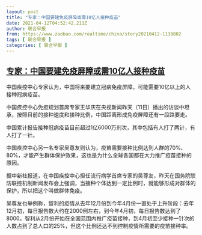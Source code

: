 ```yaml
---
layout: post
title: "专家：中国要建免疫屏障或需10亿人接种疫苗"
date: 2021-04-12T04:52:42.211Z
author: 联合早报
from: https://www.zaobao.com/realtime/china/story20210412-1138802
tags: [ 联合早报 ]
categories: [ 联合早报 ]
---
```

<!--1618253520000-->
[专家：中国要建免疫屏障或需10亿人接种疫苗](https://www.zaobao.com/realtime/china/story20210412-1138802)
------

<div>
<p>中国疾控中心专家认为，中国将来要建立冠病免疫屏障，可能需要10亿以上的人接种冠病疫苗。</p><p>中国疾控中心免疫规划首席专家王华庆在央视新闻昨天（11日）播出的访谈中坦承，按照目前的接种速度和接种比例，中国距离形成免疫屏障还有一段路要走。</p><p>中国累计报告接种冠病疫苗目前超过1亿6000万剂次，其中包括有人打了两针，有人打了一针。</p><section id="imu"><div id="dfp-ad-imu1">        </div></section><p>中国疾控中心另一名专家吴尊友则认为，疫苗需要接种比例达到人群的70%、80%，才能产生群体保护效果，这也是为什么全球各国都在大力推广疫苗接种的原因。</p><p>据中新社报道，在中国疾控中心担任流行病学首席专家的吴尊友，昨天在国务院联防联控机制新闻发布会上强调，当接种个体达到一定比例时，就能够形成对群体的保护，所以把这个叫做群体免疫。</p><p>吴尊友也举例称，智利的疫情从去年12月份到今年4月份一直处于上升阶段：去年12月初，每日报告数大约在2000例左右，到今年4月初，每日报告数达到了8000。智利从2月份开始在全国范围内推广疫苗接种，到4月初至少接种一针次的人数占到了总人口的25%，但这个比例还达不到控制疫情所需要的疫苗接种率。<br> </p>      <div id="innity-in-post"></div><div id="dfp-ad-midarticlespecial">        </div>
</div>

